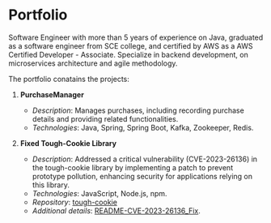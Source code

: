 # Portfolio
Software Engineer with more than 5 years of experience on Java, graduated as a software engineer from SCE college, and certified by AWS as a AWS Certified Developer - Associate. Specialize in backend development, on microservices architecture and agile methodology.

The portfolio conatains the projects:

1. **PurchaseManager**
   - *Description*: Manages purchases, including recording purchase details and providing related functionalities.
   - *Technologies*: Java, Spring, Spring Boot, Kafka, Zookeeper, Redis.

2. **Fixed Tough-Cookie Library**
   - *Description*: Addressed a critical vulnerability (CVE-2023-26136) in the tough-cookie library by implementing 
      a patch to prevent prototype pollution, enhancing security for applications relying on this library.
   - *Technologies*: JavaScript, Node.js, npm.
   - *Repository*: [tough-cookie](tough-cookie/)
   - *Additional details*: [README-CVE-2023-26136_Fix](https://github.com/liorlugasi/portfolio/blob/main/tough-cookie/README-CVE-2023-26136_Fix.md).

